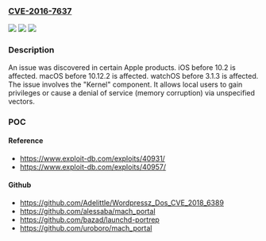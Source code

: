 ### [CVE-2016-7637](https://cve.mitre.org/cgi-bin/cvename.cgi?name=CVE-2016-7637)
![](https://img.shields.io/static/v1?label=Product&message=n%2Fa&color=blue)
![](https://img.shields.io/static/v1?label=Version&message=n%2Fa&color=blue)
![](https://img.shields.io/static/v1?label=Vulnerability&message=n%2Fa&color=brighgreen)

### Description

An issue was discovered in certain Apple products. iOS before 10.2 is affected. macOS before 10.12.2 is affected. watchOS before 3.1.3 is affected. The issue involves the "Kernel" component. It allows local users to gain privileges or cause a denial of service (memory corruption) via unspecified vectors.

### POC

#### Reference
- https://www.exploit-db.com/exploits/40931/
- https://www.exploit-db.com/exploits/40957/

#### Github
- https://github.com/Adelittle/Wordpressz_Dos_CVE_2018_6389
- https://github.com/alessaba/mach_portal
- https://github.com/bazad/launchd-portrep
- https://github.com/uroboro/mach_portal

